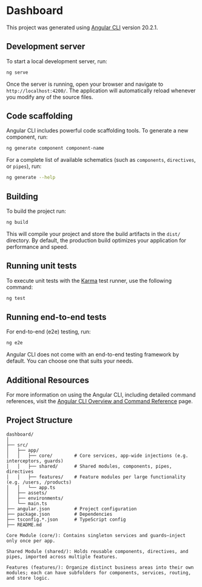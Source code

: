 # Dashboard

This project was generated using [Angular CLI](https://github.com/angular/angular-cli) version 20.2.1.

## Development server

To start a local development server, run:

```bash
ng serve
```

Once the server is running, open your browser and navigate to `http://localhost:4200/`. The application will automatically reload whenever you modify any of the source files.

## Code scaffolding

Angular CLI includes powerful code scaffolding tools. To generate a new component, run:

```bash
ng generate component component-name
```

For a complete list of available schematics (such as `components`, `directives`, or `pipes`), run:

```bash
ng generate --help
```

## Building

To build the project run:

```bash
ng build
```

This will compile your project and store the build artifacts in the `dist/` directory. By default, the production build optimizes your application for performance and speed.

## Running unit tests

To execute unit tests with the [Karma](https://karma-runner.github.io) test runner, use the following command:

```bash
ng test
```

## Running end-to-end tests

For end-to-end (e2e) testing, run:

```bash
ng e2e
```

Angular CLI does not come with an end-to-end testing framework by default. You can choose one that suits your needs.

## Additional Resources

For more information on using the Angular CLI, including detailed command references, visit the [Angular CLI Overview and Command Reference](https://angular.dev/tools/cli) page.

## Project Structure

```
dashboard/
│
├── src/
│   ├── app/
│   │   ├── core/        # Core services, app-wide injections (e.g. interceptors, guards)
│   │   ├── shared/      # Shared modules, components, pipes, directives
│   │   ├── features/    # Feature modules per large functionality (e.g. /users, /products)
│   │   └── app.ts
│   ├── assets/
│   ├── environments/
│   └── main.ts
├── angular.json         # Project configuration
├── package.json         # Dependencies
├── tsconfig.*.json      # TypeScript config
├── README.md

Core Module (core/): Contains singleton services and guards—inject only once per app.

Shared Module (shared/): Holds reusable components, directives, and pipes, imported across multiple features.

Features (features/): Organize distinct business areas into their own modules; each can have subfolders for components, services, routing, and store logic.

```

